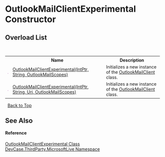 # OutlookMailClientExperimental Constructor 
 


## Overload List
&nbsp;<table><tr><th></th><th>Name</th><th>Description</th></tr><tr><td>![Public method](media/pubmethod.gif "Public method")</td><td><a href="M_DevCase_ThirdParty_MicrosoftLive_OutlookMailClientExperimental__ctor">OutlookMailClientExperimental(IntPtr, String, OutlookMailScopes)</a></td><td>
Initializes a new instance of the <a href="T_DevCase_ThirdParty_MicrosoftLive_OutlookMailClient">OutlookMailClient</a> class.</td></tr><tr><td>![Public method](media/pubmethod.gif "Public method")</td><td><a href="M_DevCase_ThirdParty_MicrosoftLive_OutlookMailClientExperimental__ctor_1">OutlookMailClientExperimental(IntPtr, String, Uri, OutlookMailScopes)</a></td><td>
Initializes a new instance of the <a href="T_DevCase_ThirdParty_MicrosoftLive_OutlookMailClient">OutlookMailClient</a> class.</td></tr></table>&nbsp;
<a href="#outlookmailclientexperimental-constructor">Back to Top</a>

## See Also


#### Reference
<a href="T_DevCase_ThirdParty_MicrosoftLive_OutlookMailClientExperimental">OutlookMailClientExperimental Class</a><br /><a href="N_DevCase_ThirdParty_MicrosoftLive">DevCase.ThirdParty.MicrosoftLive Namespace</a><br />